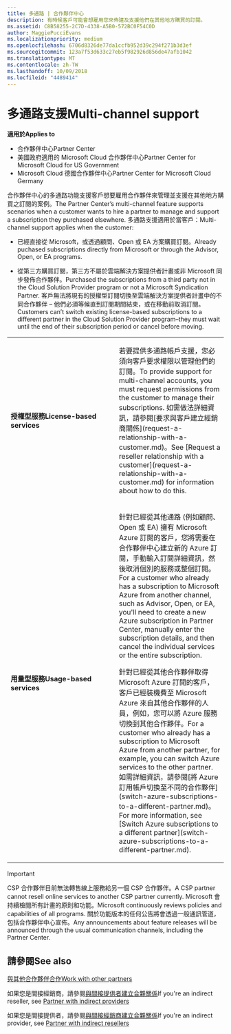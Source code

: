 ```yaml
---
title: 多通路 | 合作夥伴中心
description: 有時候客戶可能會想雇用您來佈建及支援他們在其他地方購買的訂閱。
ms.assetid: C8B58255-2C7D-4338-A5B0-572BC0F54C0D
author: MaggiePucciEvans
ms.localizationpriority: medium
ms.openlocfilehash: 6706d8326de77da1ccfb952d39c294f271b3d3ef
ms.sourcegitcommit: 123a7f53d633c27eb5f982926d856de47afb1042
ms.translationtype: MT
ms.contentlocale: zh-TW
ms.lasthandoff: 10/09/2018
ms.locfileid: "4489414"
---
```

# <a name="multi-channel-support"></a><span data-ttu-id="efc25-103">多通路支援</span><span class="sxs-lookup"><span data-stu-id="efc25-103">Multi-channel support</span></span>

**<span data-ttu-id="efc25-104">適用於</span><span class="sxs-lookup"><span data-stu-id="efc25-104">Applies to</span></span>**

-  <span data-ttu-id="efc25-105">合作夥伴中心</span><span class="sxs-lookup"><span data-stu-id="efc25-105">Partner Center</span></span>
-  <span data-ttu-id="efc25-106">美國政府適用的 Microsoft Cloud 合作夥伴中心</span><span class="sxs-lookup"><span data-stu-id="efc25-106">Partner Center for Microsoft Cloud for US Government</span></span>
-  <span data-ttu-id="efc25-107">Microsoft Cloud 德國合作夥伴中心</span><span class="sxs-lookup"><span data-stu-id="efc25-107">Partner Center for Microsoft Cloud Germany</span></span>

<span data-ttu-id="efc25-108">合作夥伴中心的多通路功能支援客戶想要雇用合作夥伴來管理並支援在其他地方購買之訂閱的案例。</span><span class="sxs-lookup"><span data-stu-id="efc25-108">The Partner Center’s multi-channel feature supports scenarios when a customer wants to hire a partner to manage and support a subscription they purchased elsewhere.</span></span> <span data-ttu-id="efc25-109">多通路支援適用於當客戶：</span><span class="sxs-lookup"><span data-stu-id="efc25-109">Multi-channel support applies when the customer:</span></span>

-   <span data-ttu-id="efc25-110">已經直接從 Microsoft，或透過顧問、Open 或 EA 方案購買訂閱。</span><span class="sxs-lookup"><span data-stu-id="efc25-110">Already puchased subscriptions directly from Microsoft or through the Advisor, Open, or EA programs.</span></span>

-   <span data-ttu-id="efc25-111">從第三方購買訂閱，第三方不屬於雲端解決方案提供者計畫或非 Microsoft 同步發佈合作夥伴。</span><span class="sxs-lookup"><span data-stu-id="efc25-111">Purchased the subscriptions from a third party not in the Cloud Solution Provider program or not a Microsoft Syndication Partner.</span></span> <span data-ttu-id="efc25-112">客戶無法將現有的授權型訂閱切換至雲端解決方案提供者計畫中的不同合作夥伴 – 他們必須等候直到訂閱期間結束，或在移動前取消訂閱。</span><span class="sxs-lookup"><span data-stu-id="efc25-112">Customers can’t switch existing license-based subscriptions to a different partner in the Cloud Solution Provider program–they must wait until the end of their subscription period or cancel before moving.</span></span>


<table>
<colgroup>
<col width="50%" />
<col width="50%" />
</colgroup>
<tbody>
<tr class="odd">
<td><p><strong><span data-ttu-id="efc25-113">授權型服務</span><span class="sxs-lookup"><span data-stu-id="efc25-113">License-based services</span></span></strong></p></td>
<td><p><span data-ttu-id="efc25-114">若要提供多通路帳戶支援，您必須向客戶要求權限以管理他們的訂閱。</span><span class="sxs-lookup"><span data-stu-id="efc25-114">To provide support for multi-channel accounts, you must request permissions from the customer to manage their subscriptions.</span></span> <span data-ttu-id="efc25-115">如需做法詳細資訊，請參閱[要求與客戶建立經銷商關係](request-a-relationship-with-a-customer.md)。</span><span class="sxs-lookup"><span data-stu-id="efc25-115">See [Request a reseller relationship with a customer](request-a-relationship-with-a-customer.md) for information about how to do this.</span></span></p></td>
</tr>
<tr class="even">
<td><p><strong><span data-ttu-id="efc25-116">用量型服務</span><span class="sxs-lookup"><span data-stu-id="efc25-116">Usage-based services</span></span></strong></p></td>
<td>
<p><span data-ttu-id="efc25-117">針對已經從其他通路 (例如顧問、Open 或 EA) 擁有 Microsoft Azure 訂閱的客戶，您將需要在合作夥伴中心建立新的 Azure 訂閱，手動輸入訂閱詳細資訊，然後取消個別的服務或整個訂閱。</span><span class="sxs-lookup"><span data-stu-id="efc25-117">For a customer who already has a subscription to Microsoft Azure from another channel, such as Advisor, Open, or EA, you'll need to create a new Azure subscription in Partner Center, manually enter the subscription details, and then cancel the individual services or the entire subscription.</span></span></p>
<p><span data-ttu-id="efc25-118">針對已經從其他合作夥伴取得 Microsoft Azure 訂閱的客戶，客戶已經裝機費至 Microsoft Azure 來自其他合作夥伴的人員，例如，您可以將 Azure 服務切換到其他合作夥伴。</span><span class="sxs-lookup"><span data-stu-id="efc25-118">For a customer who already has a subscription to Microsoft Azure from another partner, for example, you can switch Azure services to the other partner.</span></span> <span data-ttu-id="efc25-119">如需詳細資訊，請參閱[將 Azure 訂用帳戶切換至不同的合作夥伴](switch-azure-subscriptions-to-a-different-partner.md)。</span><span class="sxs-lookup"><span data-stu-id="efc25-119">For more information, see [Switch Azure subscriptions to a different partner](switch-azure-subscriptions-to-a-different-partner.md).</span></span></p>
</td>
</tr>
</tbody>
</table>

> [!IMPORTANT]  
> <span data-ttu-id="efc25-120">CSP 合作夥伴目前無法轉售線上服務給另一個 CSP 合作夥伴。</span><span class="sxs-lookup"><span data-stu-id="efc25-120">A CSP partner cannot resell online services to another CSP partner currently.</span></span> <span data-ttu-id="efc25-121">Microsoft 會持續檢閱所有計畫的原則和功能。</span><span class="sxs-lookup"><span data-stu-id="efc25-121">Microsoft continuously reviews policies and capabilities of all programs.</span></span> <span data-ttu-id="efc25-122">關於功能版本的任何公告將會透過一般通訊管道，包括合作夥伴中心宣佈。</span><span class="sxs-lookup"><span data-stu-id="efc25-122">Any announcements about feature releases will be announced through the usual communication channels, including the Partner Center.</span></span> 

## <a name="see-also"></a><span data-ttu-id="efc25-123">請參閱</span><span class="sxs-lookup"><span data-stu-id="efc25-123">See also</span></span>

[<span data-ttu-id="efc25-124">與其他合作夥伴合作</span><span class="sxs-lookup"><span data-stu-id="efc25-124">Work with other partners</span></span>](work-with-other-partners.md)

<span data-ttu-id="efc25-125">如果您是間接經銷商，請參閱[與間接提供者建立合夥關係](indirect-reseller-tasks-in-partner-center.md)</span><span class="sxs-lookup"><span data-stu-id="efc25-125">If you're an indirect reseller, see [Partner with indirect providers](indirect-reseller-tasks-in-partner-center.md)</span></span>

<span data-ttu-id="efc25-126">如果您是間接提供者，請參閱[與間接經銷商建立合夥關係](indirect-provider-tasks-in-partner-center.md)</span><span class="sxs-lookup"><span data-stu-id="efc25-126">If you're an indirect provider, see [Partner with indirect resellers](indirect-provider-tasks-in-partner-center.md)</span></span> 

 

 



